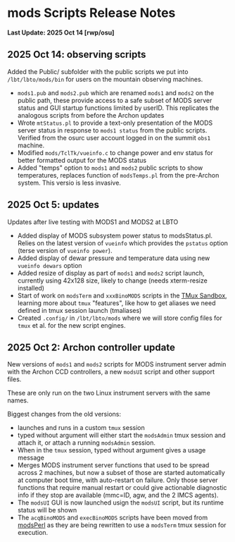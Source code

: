 # mods Scripts Release Notes

<b>Last Update: 2025 Oct 14 [rwp/osu]</b>

## 2025 Oct 14: observing scripts

Added the Public/ subfolder with the public scripts we put into `/lbt/lbto/mods/bin` for users on the
mountain observing machines.
 * `mods1.pub` and `mods2.pub` which are renamed `mods1` and `mods2` on the public path, these provide access to a safe subset of MODS server status and GUI startup functions limited by userID.  This replicates the analogous scripts from before the Archon updates
 * Wrote `mtStatus.pl` to provide a text-only presentation of the MODS server status in response to `mods1 status` from the public scripts. Verified from the osurc user account logged in on the summit `obs1` machine.
 * Modified `mods/TclTk/vueinfo.c` to change power and env status for better formatted output for the MODS status 
 * Added "temps" option to `mods1` and `mods2` public scripts to show temperatures, replaces function of `modsTemps.pl` from the pre-Archon system.  This versio is less invasive.


## 2025 Oct 5: updates

Updates after live testing with MODS1 and MODS2 at LBTO
 * Added display of MODS subsystem power status to modsStatus.pl.  Relies on the latest version
of `vueinfo` which provides the `pstatus` option (terse version of `vueinfo power`).
 * Added display of dewar pressure and temperature data using new `vueinfo dewars` option
 * Added resize of display as part of `mods1` and `mods2` script launch, currently using 42x128 size, likely to change (needs xterm-resize installed)
 * Start of work on `modsTerm` and `xxxBinoMODS` scripts in the [TMux Sandbox](../Sandbox/TMux), learning more about `tmux` "features", like how to get aliases we need defined in tmux session launch (tmaliases)
 * Created `.config/` in `/lbt/lbto/mods` where we will store config files for `tmux` et al. for the new script engines.

## 2025 Oct 2: Archon controller update

New versions of `mods1` and `mods2` scripts for MODS instrument 
server admin with the Archon CCD controllers, a new `modsUI` script
and other support files.  

These are only run on the two Linux instrument
servers with the same names.

Biggest changes from the old versions:
 * launches and runs in a custom `tmux` session
 * typed without argument will either start the `modsAdmin` tmux session and attach it, or attach a running `modsAdmin` session.
 * When in the `tmux` session, typed without argument gives a usage message
 * Merges MODS instrument server functions that used to be spread across 2 machines, but now a subset of those are started automatically at computer boot time, with auto-restart on failure.  Only those server functions that require manual restart or could give actionable diagnostic info if they stop are available (mmc=ID, agw, and the 2 IMCS agents).
 * The `modsUI` GUI is now launched usign the `modsUI` script, but its runtime status will be shown
 * The `acqBinoMODS` and `execBinoMODS` scripts have been moved from [modsPerl](../modsPerl) as they are being rewritten to use a `modsTerm` tmux session for execution.

